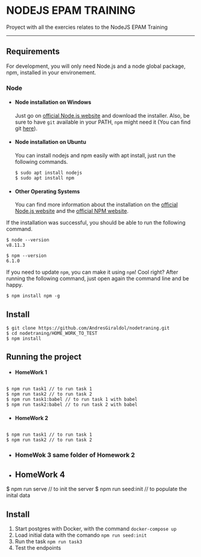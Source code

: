 # NODEJS EPAM TRAINING

Proyect with all the exercies relates to the NodeJS EPAM Training

---
## Requirements

For development, you will only need Node.js and a node global package, npm, installed in your environement.

### Node
- #### Node installation on Windows

  Just go on [official Node.js website](https://nodejs.org/) and download the installer.
Also, be sure to have `git` available in your PATH, `npm` might need it (You can find git [here](https://git-scm.com/)).

- #### Node installation on Ubuntu

  You can install nodejs and npm easily with apt install, just run the following commands.

      $ sudo apt install nodejs
      $ sudo apt install npm

- #### Other Operating Systems
  You can find more information about the installation on the [official Node.js website](https://nodejs.org/) and the [official NPM website](https://npmjs.org/).

If the installation was successful, you should be able to run the following command.

    $ node --version
    v8.11.3

    $ npm --version
    6.1.0

If you need to update `npm`, you can make it using `npm`! Cool right? After running the following command, just open again the command line and be happy.

    $ npm install npm -g

###
## Install

    $ git clone https://github.com/AndresGiraldol/nodetraning.git
    $ cd nodetraning/HOME_WORK_TO_TEST
    $ npm install

## Running the project

- #### HomeWork 1
##
    $ npm run task1 // to run task 1
    $ npm run task2 // to run task 2
    $ npm run task1:babel // to run task 1 with babel
    $ npm run task2:babel // to run task 2 with babel

- #### HomeWork 2
##
    $ npm run task1 // to run task 1
    $ npm run task2 // to run task 2

- ### HomeWok 3 same folder of Homework 2

- ## HomeWork 4 

 $ npm run serve // to init the server
 $ npm run seed:init // to populate the inital data

## Install

1. Start postgres with Docker, with the command `docker-compose up`
2. Load initial data with the comando `npm run seed:init`
3. Run the task `npm run task3`
4. Test the endpoints
 
